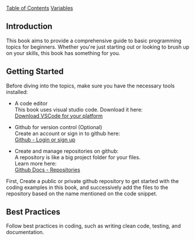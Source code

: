 <p style="display:inline" align="left">
    <a href="./README.md">Table of Contents</a>
</p>

<p style="display:inline" hhalign="right">
    <a href="./variables.md">Variables</a>
</p>

## Introduction

This book aims to provide a comprehensive guide to basic programming topics for beginners. Whether you're just starting out or looking to brush up on your skills, this book has something for you.

## Getting Started

Before diving into the topics, make sure you have the necessary tools installed:
- A code editor\
  This book uses visual studio code. Download it here:\
  [Download VSCode for your platform](https://code.visualstudio.com/download)

- Github for version control (Optional)\
  Create an account or sign in to github here:\
  [Github - Login or sign up](https://www.github.com)

- Create and manage repositories on github:\
  A repository is like a big project folder for your files.\
  Learn more here:\
  [Github Docs - Repositories](https://docs.github.com/en/repositories/creating-and-managing-repositories/about-repositories)

First, Create a public or private github repository to get started with the coding examples in this book, and successively add the files to the repository based on the name mentioned on the code snippet.

## Best Practices

Follow best practices in coding, such as writing clean code, testing, and documentation.
